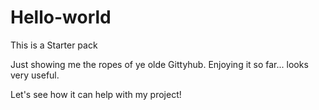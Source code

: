 # Hello-world
This is a Starter pack

Just showing me the ropes of ye olde Gittyhub. Enjoying it so far... looks very useful. 

Let's see how it can help with my project! 
